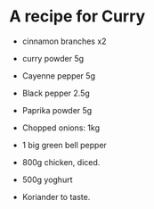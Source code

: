 # A recipe for Curry
- cinnamon branches x2
- curry powder 5g
- Cayenne pepper 5g
- Black pepper 2.5g 
- Paprika powder 5g

- Chopped onions: 1kg
- 1 big green bell pepper
- 800g chicken, diced.
- 500g yoghurt
- Koriander to taste.


